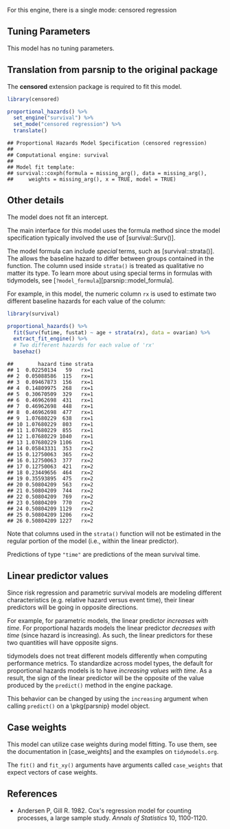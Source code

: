 


For this engine, there is a single mode: censored regression

## Tuning Parameters

This model has no tuning parameters.

## Translation from parsnip to the original package

The **censored** extension package is required to fit this model.


```r
library(censored)

proportional_hazards() %>% 
  set_engine("survival") %>% 
  set_mode("censored regression") %>% 
  translate()
```

```
## Proportional Hazards Model Specification (censored regression)
## 
## Computational engine: survival 
## 
## Model fit template:
## survival::coxph(formula = missing_arg(), data = missing_arg(), 
##     weights = missing_arg(), x = TRUE, model = TRUE)
```

## Other details

The model does not fit an intercept. 

The main interface for this model uses the formula method since the model specification typically involved the use of [survival::Surv()]. 

The model formula can include _special_ terms, such as [survival::strata()]. The allows the baseline hazard to differ between groups contained in the function. The column used inside `strata()` is treated as qualitative no matter its type. To learn more about using special terms in formulas with tidymodels, see [`?model_formula`][parsnip::model_formula].

For example, in this model, the numeric column `rx` is used to estimate two different baseline hazards for each value of the column:


```r
library(survival)

proportional_hazards() %>% 
  fit(Surv(futime, fustat) ~ age + strata(rx), data = ovarian) %>% 
  extract_fit_engine() %>% 
  # Two different hazards for each value of 'rx'
  basehaz()
```

```
##        hazard time strata
## 1  0.02250134   59   rx=1
## 2  0.05088586  115   rx=1
## 3  0.09467873  156   rx=1
## 4  0.14809975  268   rx=1
## 5  0.30670509  329   rx=1
## 6  0.46962698  431   rx=1
## 7  0.46962698  448   rx=1
## 8  0.46962698  477   rx=1
## 9  1.07680229  638   rx=1
## 10 1.07680229  803   rx=1
## 11 1.07680229  855   rx=1
## 12 1.07680229 1040   rx=1
## 13 1.07680229 1106   rx=1
## 14 0.05843331  353   rx=2
## 15 0.12750063  365   rx=2
## 16 0.12750063  377   rx=2
## 17 0.12750063  421   rx=2
## 18 0.23449656  464   rx=2
## 19 0.35593895  475   rx=2
## 20 0.50804209  563   rx=2
## 21 0.50804209  744   rx=2
## 22 0.50804209  769   rx=2
## 23 0.50804209  770   rx=2
## 24 0.50804209 1129   rx=2
## 25 0.50804209 1206   rx=2
## 26 0.50804209 1227   rx=2
```

Note that columns used in the `strata()` function will not be estimated in the regular portion of the model (i.e., within the linear predictor).



Predictions of type `"time"` are predictions of the mean survival time.

## Linear predictor values


Since risk regression and parametric survival models are modeling different characteristics (e.g. relative hazard versus event time), their linear predictors will be going in opposite directions. 

For example, for parametric models, the linear predictor _increases with time_. For proportional hazards models the linear predictor _decreases with time_ (since hazard is increasing). As such, the linear predictors for these two quantities will have opposite signs.

tidymodels does not treat different models differently when computing performance metrics.  To standardize across model types, the default for proportional hazards models is to have _increasing values with time_. As a result, the sign of the linear predictor will be the opposite of the value produced by the `predict()` method in the engine package. 

This behavior can be changed by using the `increasing` argument when calling `predict()` on a \pkg{parsnip} model object. 

## Case weights


This model can utilize case weights during model fitting. To use them, see the documentation in [case_weights] and the examples on `tidymodels.org`. 

The `fit()` and `fit_xy()` arguments have arguments called `case_weights` that expect vectors of case weights. 

## References

- Andersen P, Gill R. 1982. Cox's regression model for counting processes, a large sample study. _Annals of Statistics_ 10, 1100-1120.
